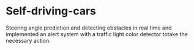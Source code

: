 # Self-driving-cars

Steering angle prediction and detecting obstacles in real time and implemented an alert system with a traffic light color detector totake the necessary action.
